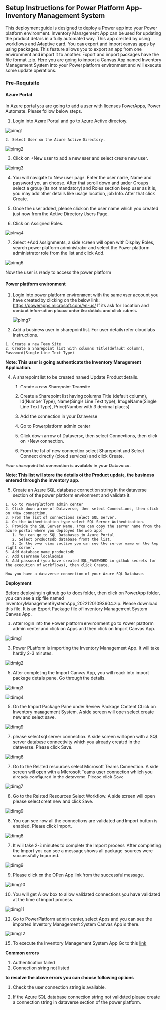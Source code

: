 <h2>Setup Instructions for Power Platform App- Inventory Management System</h2>

This deployment guide is designed to deploy a Power app into your Power platform environment. Inventory Management App can be used for updating the product details in a fully automated way. This app created by using workflows and Adaptive card. You can export and import canvas apps by using packages. This feature allows you to export an app from one environment and import it to another. Export and import packages have the file format .zip. Here you are going to import a Canvas App named Inventory Management System into your Power platform environment and will execute some update operations.

<h3>Pre-Requisite</h3>


<h4>Azure Portal</h4>

   In Azure portal you are going to add a user with licenses PowerApps, Power Automate. Please follow below steps.
  
   1. Login into Azure Portal and go to Azure Active directory.
      
   ![pimg1](images/papp1.png)
      
    2. Select User on the Azure Active Directory.
   
   ![pimg2](images/papp2.png)
   
   3. Click on +New user to add a new user and select create new user.
   
   ![pimg3](images/papp3.png)
   
   4. You will navigate to New user page. Enter the user name, Name and password you an choose. After that scroll down and under Groups select a group (its not mandatory) and Roles section keep user as it is, you may add other details like usage location, job Info. After that click Create.
    
   5. Once the user added, please click on the user name which you created just now from the Active Directory Users Page.
   6. Click on Assigned Roles.
   
   ![pimg4](images/papp5.png)
   
   7. Select +Add Assignments, a side screen will open with Display Roles, search power platform administrator and select the Power platform administrator role from the list and click Add.

  ![pimg6](images/papp7.png)

Now the user is ready to access the power platform

<h4>Power platform environment</h4>
  
  1. Login into power platform environment with the same user account you have created by clicking on the below link:
      https://powerapps.microsoft.com/en-us/ 
     If its ask for Location and contact information please enter the detials and click submit.
     
     ![pimg7](images/papp8.png)
      
  
  3.  Add a business user in sharepoint list. For user details refer cloudlabs instructions.
   
    1. Create a new Team Site
    2. Create a Sharepoint list with columns Title(defaukt column), Password(Single Line Text Type)
  
   **Note: This user is going authenticate the Inventory Management Application.** 
  
  4. A sharepoint list to be created named Update Product details.

      1. Create a new Sharepoint Teamsite
      2. Create a Sharepoint list having columns Title (default column), Id(Number Type), Name(Single Line Text type), ImageName(Single Line Text Type), Price(Number with 3 decimal places)
      
      4. Add the connection in your Dataverse
        1. Go to Powerplatform admin center
        2. Click down arrow of Dataverse, then select Connections, then click on +New connection.
        3. From the list of new connection select Sharepoint and Select Connect directly (cloud services) and click Create.
         
   Your sharepoint list connection is available in your Dataverse.   
  
   **Note: This list will store the details of the Product update, the business entered through the inventory app.**
  
  5. Create an Azure SQL database connection string in the dataverse section of the power platform environment and validate it.
  
    1. Go to Powerplatform admin center
    2. Click down arrow of Dataverse, then select Connections, then click on +New connection.
    3. From the list of connections select SQL Server.
    4. On the Authentication type select SQL Server Authentication.
    5. Provide the SQL Server Name. (You can copy the server name from the azure portal where you deployed the web app)
       1. You can go to SQL Databases in Azure Portal
       2. Select productsdb database fromt the list.
       3. In the over view section you can see the server name on the top right corner.
    6. Add database name productsdb
    7. Add Username localadmin
    8. Add password (you have created SQL_PASSWORD in github secrets for the execution of workflows), then click Create.
    
    Now you have a dataverse connection of your Azure SQL Database.
    
**Deployment**

Before deploying in github go to docs folder, then click on PowerApp folder, you can see a zip file named InventoryManagementSystemApp_20221201093604.zip. Please download this file. It is an Export Package file of Inventory Management System Canvas App.

  1. After login into the Power platform environment go to Power platform admin center and click on Apps and then click on Import Canvas App.
  
  ![dimg1](images/depap1.png)
  
  3. Power PLatform is importing the Inventory Management App. It will take hardly 2-3 minutes.
  
  ![dmig2](images/depap2.png)
  
  5. After completing the Import Canvas App, you will reach into import package details pane. Go through the details.

   ![dimg3](images/depap3.png)
   
   ![dimg4](images/depap4.png)

   
  5. On the Import Package Pane under Review Package Content CLick on Inventory management System. A side screen will open select create new and select save.

   ![dimg9](images/depap9.png)

  7.  please select sql server connection. A side screen will open with a SQL server database connectivity which you already created in the dataverse. Please click Save.
   
   ![dimg6](images/depap5.png)

  7. Go to the Related resources select Microsoft Teams Connection. A side screen will open with a MIcrosoft Teams user connection whiich you already configured in the dataverse. Please click Save.
   
   ![dimg7](images/depap7.png)
   
 8. Go to the Related Resources Select Workflow. A side screen will open please select creat new and click Save.

   ![dimg9](images/depap10.png)

8. You can see now all the connections are validated and Import button is enabled. Please click Import.

  ![dimg8](images/depap11.png)

  7. It wiil take 2-3 minutes to complete the Import process. After completing the Import you can see a message shows all package rsources were successfully imported.

   ![dimg9](images/depap12.png)
   
  9. Please click on the OPen App link from the successful message.
  
  ![dimg10](images/depap13.png)
  
  10. You will get Allow box to allow validated connections you have validated at the time of import process.

  ![dimg11](images/depap14.png)
  
  12. Go to PowerPlatform admin center, select Apps and you can see the imported Inventory Management System Canvas App is there.
   
   ![dimg12](images/depap15.png)
   
   
  15. To execute the Inventory Management System App Go to this [link](https://github.com/microsoft/ContosoTraders/blob/main/demo-scripts/low-code-development/overview.md) 
    
    
**Common errors**
  
  1. Authentication failed
  2. Connection string not listed
    
**to resolve the above errors you can choose following options**    
    
  1. Check the user connection string is available.
    
  2. If the Azure SQL database connection string not validated please create a connection string in dataverse section of the power platform.
